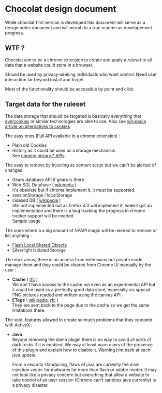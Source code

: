 Chocolat design document
========================

While chocolat first version is developed this document will serve as a design
notes document and will morph to a true readme as developement progress.

WTF ?
-----

Chocolat aim to be a chrome extension to create and apply a ruleset to all data
that a website could store in a browser.

Should be used by privacy-seeking individuals who want control. Need user
interaction far beyond install and forget.

Most of the functionality should be accessible by point and click.

Target data for the ruleset
---------------------------

The data storage that should be targeted is basically everything that
[evercookies](http://samy.pl/evercookie/) or similar technologies are able to
use. Also see [wikipedia article on alternatives to cookies](http://en.wikipedia.org/wiki/HTTP_cookie#Alternatives%20to%20cookies)

The easy ones (Full API available in a chrome extension) :

* Plain old Cookies
* History as it could be used as a storage mechanism.
  <br />
  See [chrome.history.* APIs](http://code.google.com/chrome/extensions/history.html)

The easy to remove by injecting as content script but we can't be alerted of changes :

* Gears database API if gears is there
* Web SQL Database (
  [wikipedia](http://en.wikipedia.org/wiki/Web_SQL_Database)
  )
  <br />
  It's obsolete but if chrome implement it, it must be supported.
* sessionStorage / localStorage
* Indexed DB (
  [wikipedia](http://en.wikipedia.org/wiki/Indexed_Database_API)
  )
  <br />
  Still not implemented but as firefox 4.0 will implement it, webkit got an
  implementation and there is a bug tracking the progress in chrome tracker
  support will be needed.
  <br />
  [Sample usage](http://oakleafblog.blogspot.com/2010/12/testing-indexeddb-with-trial-tool-web.html)

The ones where a a big amount of NPAPI magic will be needed to remove or list
anything :

* [Flash Local Shared Objects](http://en.wikipedia.org/wiki/Local_Shared_Object)
* Silverlight Isolated Storage

The dark areas, there is no access from extensions but private mode manage them
and they could be cleared from Chrome UI manually by the user :

* __Cache__ (
  [rfc](http://www.w3.org/Protocols/rfc2616/rfc2616-sec14.html#sec14.9)
  )
  <br />
  We don't have access to the cache not even as an experimental API but it
  could be used as a perfectly good data store, especially via special PNG
  pictures readed and written using the canvas API.
* __ETags__ (
  [wikipedia](http://en.wikipedia.org/wiki/HTTP_ETag), 
  [rfc](http://www.w3.org/Protocols/rfc2616/rfc2616-sec14.html#sec14.19)
  )
  <br/>
  They are sent back to the page due to the cache so we get the same
  limitations there.

The void, features allowed to create so much problems that they compete with
ActiveX :

* __Java__
  <br/>
  Beyond removing the damn plugin there is no way to avoid all sorts of dark
  tricks if it is enabled. We may at least warn users of the presence of this
  plugin and explain how to disable it. Warning him back at each java update.
  
    From a security standpoing, flaws of java are currently the main injection
    vector for malwares far more than flash or adobe reader. It may not look
    like a privacy concern but everything that allow a website to take control
    of an user session (Chrome can't sandbox java currently) is a privacy
    disaster.
